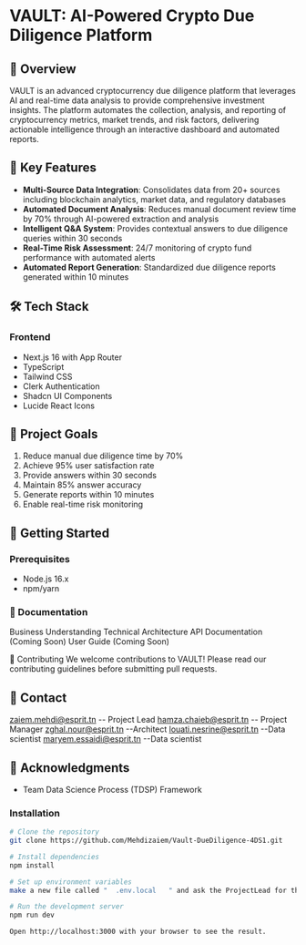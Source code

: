 # VAULT: AI-Powered Crypto Due Diligence Platform

## 🚀 Overview
VAULT is an advanced cryptocurrency due diligence platform that leverages AI and real-time data analysis to provide comprehensive investment insights. The platform automates the collection, analysis, and reporting of cryptocurrency metrics, market trends, and risk factors, delivering actionable intelligence through an interactive dashboard and automated reports.

## 🎯 Key Features
- **Multi-Source Data Integration**: Consolidates data from 20+ sources including blockchain analytics, market data, and regulatory databases
- **Automated Document Analysis**: Reduces manual document review time by 70% through AI-powered extraction and analysis
- **Intelligent Q&A System**: Provides contextual answers to due diligence queries within 30 seconds
- **Real-Time Risk Assessment**: 24/7 monitoring of crypto fund performance with automated alerts
- **Automated Report Generation**: Standardized due diligence reports generated within 10 minutes

## 🛠️ Tech Stack

### Frontend
- Next.js 16 with App Router
- TypeScript
- Tailwind CSS
- Clerk Authentication
- Shadcn UI Components
- Lucide React Icons



## 🎯 Project Goals
1. Reduce manual due diligence time by 70%
2. Achieve 95% user satisfaction rate
3. Provide answers within 30 seconds
4. Maintain 85% answer accuracy
5. Generate reports within 10 minutes
6. Enable real-time risk monitoring

## 🚀 Getting Started

### Prerequisites
- Node.js 16.x
- npm/yarn
### 📝 Documentation

Business Understanding
Technical Architecture
API Documentation (Coming Soon)
User Guide (Coming Soon)

🤝 Contributing
We welcome contributions to VAULT! Please read our contributing guidelines before submitting pull requests.


## 📧 Contact
zaiem.mehdi@esprit.tn -- Project Lead
hamza.chaieb@esprit.tn -- Project Manager
zghal.nour@esprit.tn   --Architect
louati.nesrine@esprit.tn --Data scientist
maryem.essaidi@esprit.tn --Data scientist
## 🙏 Acknowledgments
- Team Data Science Process (TDSP) Framework


### Installation
```bash
# Clone the repository
git clone https://github.com/Mehdizaiem/Vault-DueDiligence-4DS1.git

# Install dependencies
npm install

# Set up environment variables
make a new file called "  .env.local   " and ask the ProjectLead for the api keys ! or make yours !

# Run the development server
npm run dev

Open http://localhost:3000 with your browser to see the result.


